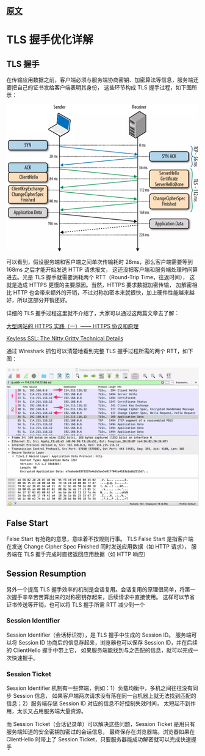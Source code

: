 
## [原文](https://imququ.com/post/optimize-tls-handshake.html)

# TLS 握手优化详解

## TLS 握手
   在传输应用数据之前，客户端必须与服务端协商密钥、加密算法等信息，服务端还要把自己的证书发给客户端表明其身份，
   这些环节构成 TLS 握手过程，如下图所示：
   
![](../images/https/tls-handshake.png)   
   
可以看到，假设服务端和客户端之间单次传输耗时 28ms，那么客户端需要等到 168ms 之后才能开始发送 HTTP 请求报文，
这还没把客户端和服务端处理时间算进去。光是 TLS 握手就需要消耗两个 RTT（Round-Trip Time，往返时间），
这就是造成 HTTPS 更慢的主要原因。当然，HTTPS 要求数据加密传输，
加解密相比 HTTP 也会带来额外的开销，不过对称加密本来就很快，加上硬件性能越来越好，所以这部分开销还好。

详细的 TLS 握手过程这里就不介绍了，大家可以通过这两篇文章去了解：

[大型网站的 HTTPS 实践（一）—— HTTPS 协议和原理]()

[Keyless SSL: The Nitty Gritty Technical Details]()

通过 Wireshark 抓包可以清楚地看到完整 TLS 握手过程所需的两个 RTT，如下图：

![](../images/https/tls-full-handshake.png)


## False Start
 False Start 有抢跑的意思，意味着不按规则行事。
 TLS False Start 是指客户端在发送 Change Cipher Spec Finished 同时发送应用数据（如 HTTP 请求），
 服务端在 TLS 握手完成时直接返回应用数据（如 HTTP 响应）
   
   
   
## Session Resumption
   另外一个提高 TLS 握手效率的机制是会话复用。会话复用的原理很简单，将第一次握手辛辛苦苦算出来的对称密钥存起来，后续请求中直接使用。
   这样可以节省证书传送等开销，也可以将 TLS 握手所需 RTT 减少到一个 
     
     
     
### Session Identifier
  Session Identifier（会话标识符），是 TLS 握手中生成的 Session ID。
  服务端可以将 Session ID 协商后的信息存起来，浏览器也可以保存 Session ID，并在后续的 ClientHello 握手中带上它，
  如果服务端能找到与之匹配的信息，就可以完成一次快速握手。
     
### Session Ticket
  Session Identifier 机制有一些弊端，例如：1）负载均衡中，多机之间往往没有同步 Session 信息，
  如果客户端两次请求没有落在同一台机器上就无法找到匹配的信息；2）服务端存储 Session ID 对应的信息不好控制失效时间，
  太短起不到作用，太长又占用服务端大量资源。
  
  而 Session Ticket（会话记录单）可以解决这些问题，Session Ticket 是用只有服务端知道的安全密钥加密过的会话信息，
  最终保存在浏览器端。浏览器如果在 ClientHello 时带上了 Session Ticket，只要服务器能成功解密就可以完成快速握手